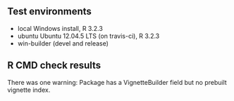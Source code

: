 ## Test environments
* local Windows install, R 3.2.3
* ubuntu Ubuntu 12.04.5 LTS (on travis-ci), R 3.2.3
* win-builder (devel and release)

## R CMD check results
There was one warning: Package has a VignetteBuilder field but no prebuilt vignette index.  
